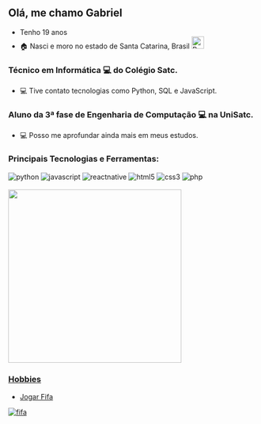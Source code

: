 ## Olá, me chamo Gabriel

- Tenho 19 anos
- 🏠 Nasci e moro no estado de Santa Catarina, Brasil <img src="https://emojitool.com/img/joypixels/7.0/flag-brazil-3403.png" alt="Brasil" height=25 width=25 style="display: inline_block">


### Técnico em Informática 💻 do Colégio Satc.
- 💻 Tive contato tecnologias como Python, SQL e JavaScript.

### Aluno da 3ª fase de Engenharia de Computação 💻 na UniSatc.
- 💻 Posso me aprofundar ainda mais em meus estudos.

### Principais Tecnologias e Ferramentas:
<div style="display: inline_block">
          <img align="center" alt="python" src="https://img.shields.io/badge/Python-3776AB?logo=python&logoColor=white&style=for-the-badge">
          <img align="center" alt="javascript" src="https://img.shields.io/badge/JavaScript-F7DF1E?style=for-the-badge&logo=javascript&logoColor=black">
          <img align="center" alt="reactnative" src="https://img.shields.io/badge/React_Native-20232A?style=for-the-badge&logo=react&logoColor=61DAFB">
          <img align="center" alt="html5" src="https://img.shields.io/badge/HTML5-E34F26?style=for-the-badge&logo=html5&logoColor=white">
          <img align="center" alt="css3" src="https://img.shields.io/badge/CSS3-1572B6?style=for-the-badge&logo=css3&logoColor=white">
          <img align="center" alt="php" src="https://img.shields.io/badge/PHP-1572B6?style=for-the-badge&logo=php&logoColor=white">

</div>
<br/>
<img loading="lazy" height="350em" src="https://github-readme-stats.vercel.app/api/top-langs/?username=GabrielMensor&layout=pie&theme=radical"/>
<div>
          <a href="https://github.com/GabrielMensor">
          
</div>

### Hobbies
- Jogar Fifa

![fifa](https://media2.giphy.com/media/v1.Y2lkPTc5MGI3NjExaXUzbTY0aDBuY2t4enE1bGw3NTk2aTZscmdidm9zZ3AwZ3V1ZW00cSZlcD12MV9pbnRlcm5hbF9naWZfYnlfaWQmY3Q9Zw/VdR2Z22SBgoRLnx8GB/giphy.webp)
